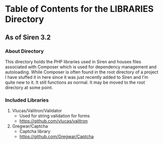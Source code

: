 # Table of Contents for the LIBRARIES Directory #
## As of Siren 3.2 ##

### About Directory ###
This directory holds the PHP libraries used in Siren and houses files associated with Composer which is used for dependency management and autoloading. While Composer is often found in the root directory of a project I have stuffed it in here since it was just recently added to Siren and I'm quite new to it. It still functions as normal. It may be moved to the root directory at some point.

### Included Libraries ###
1. Vlucas/Valitron/Validator
	- Used for string validation for forms
	- https://github.com/vlucas/valitron
2. Gregwar/Captcha
	- Captcha library
	- https://github.com/Gregwar/Captcha
